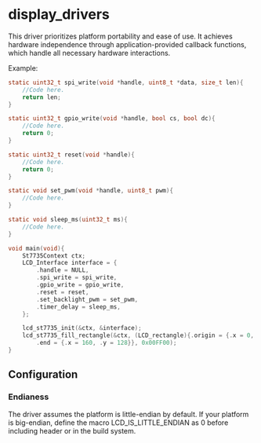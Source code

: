 # display_drivers
This driver prioritizes platform portability and ease of use. It achieves hardware independence
through application-provided callback functions, which handle all necessary hardware interactions.

Example:
```C
static uint32_t spi_write(void *handle, uint8_t *data, size_t len){
    //Code here.
    return len;
}

static uint32_t gpio_write(void *handle, bool cs, bool dc){
    //Code here.
    return 0;
}

static uint32_t reset(void *handle){
    //Code here.
    return 0;
}

static void set_pwm(void *handle, uint8_t pwm){
    //Code here.
}

static void sleep_ms(uint32_t ms){
    //Code here.
}

void main(void){
    St7735Context ctx;
    LCD_Interface interface = {
        .handle = NULL,
        .spi_write = spi_write,
        .gpio_write = gpio_write,
        .reset = reset,
        .set_backlight_pwm = set_pwm,
        .timer_delay = sleep_ms,
    };

    lcd_st7735_init(&ctx, &interface);
    lcd_st7735_fill_rectangle(&ctx, (LCD_rectangle){.origin = {.x = 0, .y = 0},
        .end = {.x = 160, .y = 128}}, 0x00FF00);
}
```

## Configuration
### Endianess
The driver assumes the platform is little-endian by default. If your platform is big-endian, define the macro LCD_IS_LITTLE_ENDIAN as 0 before including header or in the build system.
